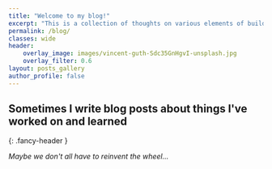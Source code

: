 ```yaml
---
title: "Welcome to my blog!"
excerpt: "This is a collection of thoughts on various elements of building open science programs. You will also see some random posts on trails and mountains once in a while just cause :)."
permalink: /blog/
classes: wide
header:
    overlay_image: images/vincent-guth-Sdc35GnHgvI-unsplash.jpg
    overlay_filter: 0.6
layout: posts_gallery
author_profile: false
---
```


<!-- Somehow fix this and make it easier to see tagged content
for now it's so small by year is easier. -->
## Sometimes I write blog posts about things I've worked on and learned
{: .fancy-header }

*Maybe we don't all have to reinvent the wheel...*


